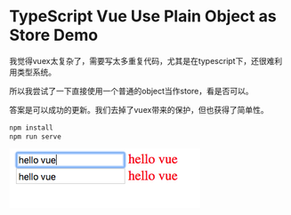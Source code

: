 TypeScript Vue Use Plain Object as Store Demo
=============================================

我觉得vuex太复杂了，需要写太多重复代码，尤其是在typescript下，还很难利用类型系统。

所以我尝试了一下直接使用一个普通的object当作store，看是否可以。

答案是可以成功的更新。我们去掉了vuex带来的保护，但也获得了简单性。


```
npm install
npm run serve
```

![demo](./images/demo.jpg)
